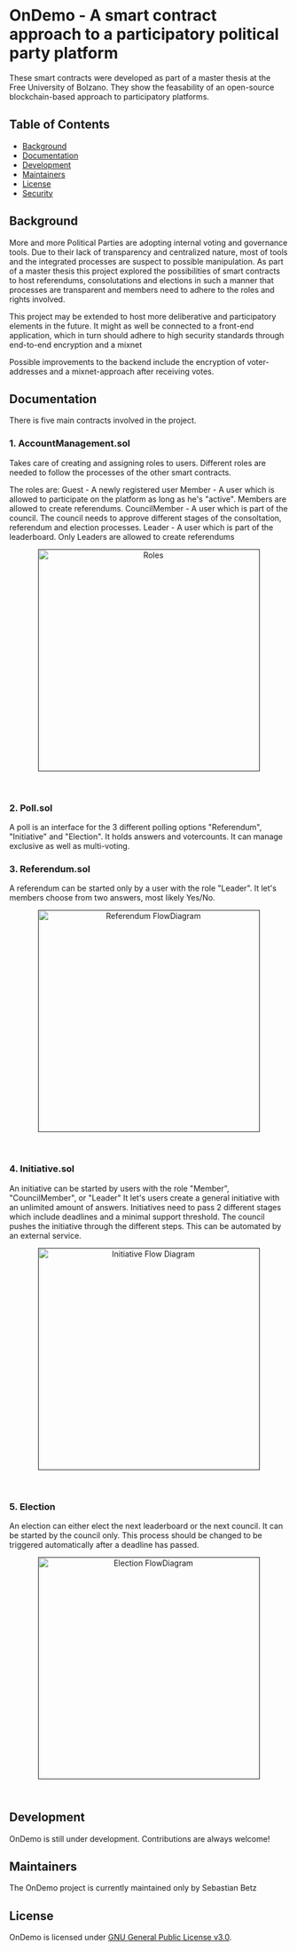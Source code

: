 # OnDemo - A smart contract approach to a participatory political party platform

These smart contracts were developed as part of a master thesis at the Free University of Bolzano.
They show the feasability of an open-source blockchain-based approach to participatory platforms.


## Table of Contents

- [Background](#background)
- [Documentation](#documentation)
- [Development](#development)
- [Maintainers](#maintainers)
- [License](#license)
- [Security](#security)


## Background

More and more Political Parties are adopting internal voting and governance tools.
Due to their lack of transparency and centralized nature, most of tools and the integrated processes are suspect to possible manipulation.
As part of a master thesis this project explored the possibilities of smart contracts to host referendums, consolutations and elections 
in such a manner that processes are transparent and members need to adhere to the roles and rights involved.

This project may be extended to host more deliberative and participatory elements in the future.
It might as well be connected to a front-end application, which in turn should adhere to high security standards through end-to-end encryption and a mixnet 

Possible improvements to the backend include the encryption of voter-addresses and a mixnet-approach after receiving votes.


## Documentation

There is five main contracts involved in the project.


### 1. AccountManagement.sol
Takes care of creating and assigning roles to users. 
Different roles are needed to follow the processes of the other smart contracts.

The roles are:
Guest - A newly registered user
Member - A user which is allowed to participate on the platform as long as he's "active". Members are allowed to create referendums.
CouncilMember - A user which is part of the council. The council needs to approve different stages of the consoltation, referendum and election processes.
Leader - A user which is part of the leaderboard. Only Leaders are allowed to create referendums

<div align="center" style="margin-top: 1em; margin-bottom: 4em;">
  <a href=""><img alt="Roles" src="./documentation/images/Roles.png"width="400"></a>
</div>

### 2. Poll.sol

A poll is an interface for the 3 different polling options "Referendum", "Initiative" and "Election".
It holds answers and votercounts. It can manage exclusive as well as multi-voting.

### 3. Referendum.sol

A referendum can be started only by a user with the role "Leader".
It let's members choose from two answers, most likely Yes/No.

<div align="center" style="margin-top: 1em; margin-bottom: 4em;">
  <a href=""><img alt="Referendum FlowDiagram" src="./documentation/images/Referendum-Flow-Diagram.png"width="400"></a>
</div>

### 4. Initiative.sol

An initiative can be started by users with the role "Member", "CouncilMember", or "Leader"
It let's users create a general initiative with an unlimited amount of answers.
Initiatives need to pass 2 different stages which include deadlines and a minimal support threshold.
The council pushes the initiative through the different steps. This can be automated by an external service.

<div align="center" style="margin-top: 1em; margin-bottom: 4em;">
  <a href=""><img alt="Initiative Flow Diagram" src="./documentation/images/Initiative-Flow-Diagram.png"width="400"></a>
</div>

### 5. Election

An election can either elect the next leaderboard or the next council.
It can be started by the council only. This process should be changed to be triggered automatically after a deadline has passed.

<div align="center" style="margin-top: 1em; margin-bottom: 4em;">
  <a href=""><img alt="Election FlowDiagram" src="./documentation/images/Election-Flow-Diagram.png"width="400"></a>
</div>

## Development

OnDemo is still under development. Contributions are always welcome!


## Maintainers
The OnDemo project is currently maintained only by Sebastian Betz


## License
OnDemo is licensed under [GNU General Public License v3.0](LICENSE.txt).
